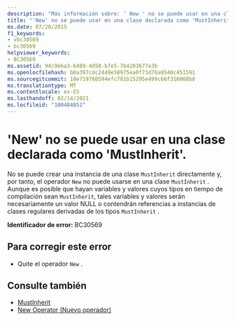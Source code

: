 ```yaml
---
description: "Más información sobre: ' New ' no se puede usar en una clase declarada como ' MustInherit '"
title: "'New' no se puede usar en una clase declarada como 'MustInherit'."
ms.date: 07/20/2015
f1_keywords:
- vbc30569
- bc30569
helpviewer_keywords:
- BC30569
ms.assetid: 94c9e6a3-6489-4d58-b7e5-7b4203677e3b
ms.openlocfilehash: b0a397cdc2449e58975ea0f73d76a9540c451591
ms.sourcegitcommit: 10e719780594efc781b15295e499c66f316068b8
ms.translationtype: MT
ms.contentlocale: es-ES
ms.lasthandoff: 02/14/2021
ms.locfileid: "100484852"
---
```

# <a name="new-cannot-be-used-on-a-class-that-is-declared-mustinherit"></a>'New' no se puede usar en una clase declarada como 'MustInherit'.

No se puede crear una instancia de una clase `MustInherit` directamente y, por tanto, el operador `New` no puede usarse en una clase `MustInherit` . Aunque es posible que hayan variables y valores cuyos tipos en tiempo de compilación sean `MustInherit`, tales variables y valores serán necesariamente un valor NULL o contendrán referencias a instancias de clases regulares derivadas de los tipos `MustInherit` .  
  
 **Identificador de error:** BC30569  
  
## <a name="to-correct-this-error"></a>Para corregir este error  
  
- Quite el operador `New` .  
  
## <a name="see-also"></a>Consulte también

- [MustInherit](../language-reference/modifiers/mustinherit.md)
- [New Operator (Nuevo operador)](../language-reference/operators/new-operator.md)
